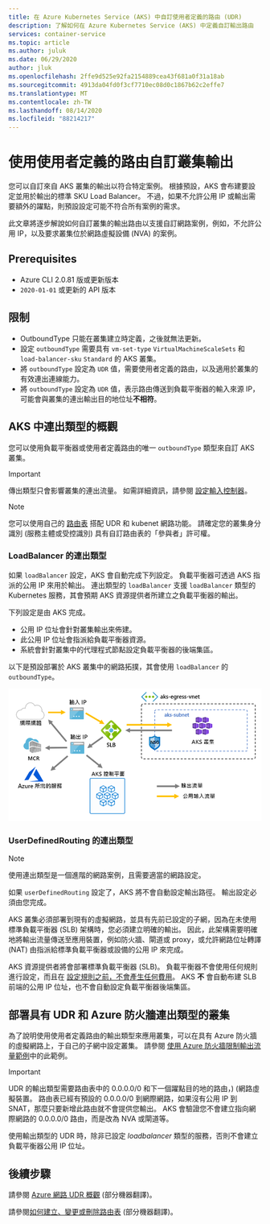 ```yaml
---
title: 在 Azure Kubernetes Service (AKS) 中自訂使用者定義的路由 (UDR)
description: 了解如何在 Azure Kubernetes Service (AKS) 中定義自訂輸出路由
services: container-service
ms.topic: article
ms.author: juluk
ms.date: 06/29/2020
author: jluk
ms.openlocfilehash: 2ffe9d525e92fa2154889cea43f681a0f31a18ab
ms.sourcegitcommit: 4913da04fd0f3cf7710ec08d0c1867b62c2effe7
ms.translationtype: MT
ms.contentlocale: zh-TW
ms.lasthandoff: 08/14/2020
ms.locfileid: "88214217"
---
```

# <a name="customize-cluster-egress-with-a-user-defined-route"></a>使用使用者定義的路由自訂叢集輸出

您可以自訂來自 AKS 叢集的輸出以符合特定案例。 根據預設，AKS 會布建要設定並用於輸出的標準 SKU Load Balancer。 不過，如果不允許公用 IP 或輸出需要額外的躍點，則預設設定可能不符合所有案例的需求。

此文章將逐步解說如何自訂叢集的輸出路由以支援自訂網路案例，例如，不允許公用 IP，以及要求叢集位於網路虛擬設備 (NVA) 的案例。

## <a name="prerequisites"></a>Prerequisites
* Azure CLI 2.0.81 版或更新版本
* `2020-01-01` 或更新的 API 版本


## <a name="limitations"></a>限制
* OutboundType 只能在叢集建立時定義，之後就無法更新。
* 設定 `outboundType` 需要具有 `vm-set-type` `VirtualMachineScaleSets` 和 `load-balancer-sku` `Standard` 的 AKS 叢集。
* 將 `outboundType` 設定為 `UDR` 值，需要使用者定義的路由，以及適用於叢集的有效連出連線能力。
* 將 `outboundType` 設定為 `UDR` 值，表示路由傳送到負載平衡器的輸入來源 IP，可能會與叢集的連出輸出目的地位址**不相符**。

## <a name="overview-of-outbound-types-in-aks"></a>AKS 中連出類型的概觀

您可以使用負載平衡器或使用者定義路由的唯一 `outboundType` 類型來自訂 AKS 叢集。

> [!IMPORTANT]
> 傳出類型只會影響叢集的連出流量。 如需詳細資訊，請參閱 [設定輸入控制器](ingress-basic.md)。

> [!NOTE]
> 您可以使用自己的 [路由表][byo-route-table] 搭配 UDR 和 kubenet 網路功能。 請確定您的叢集身分識別 (服務主體或受控識別) 具有自訂路由表的「參與者」許可權。

### <a name="outbound-type-of-loadbalancer"></a>LoadBalancer 的連出類型

如果 `loadBalancer` 設定，AKS 會自動完成下列設定。 負載平衡器可透過 AKS 指派的公用 IP 來用於輸出。 連出類型的 `loadBalancer` 支援 `loadBalancer` 類型的 Kubernetes 服務，其會預期 AKS 資源提供者所建立之負載平衡器的輸出。

下列設定是由 AKS 完成。
   * 公用 IP 位址會針對叢集輸出來佈建。
   * 此公用 IP 位址會指派給負載平衡器資源。
   * 系統會針對叢集中的代理程式節點設定負載平衡器的後端集區。

以下是預設部署於 AKS 叢集中的網路拓撲，其會使用 `loadBalancer` 的 `outboundType`。

![outboundtype-lb](media/egress-outboundtype/outboundtype-lb.png)

### <a name="outbound-type-of-userdefinedrouting"></a>UserDefinedRouting 的連出類型

> [!NOTE]
> 使用連出類型是一個進階的網路案例，且需要適當的網路設定。

如果 `userDefinedRouting` 設定了，AKS 將不會自動設定輸出路徑。 輸出設定必須由您完成。

AKS 叢集必須部署到現有的虛擬網路，並具有先前已設定的子網，因為在未使用標準負載平衡器 (SLB) 架構時，您必須建立明確的輸出。 因此，此架構需要明確地將輸出流量傳送至應用裝置，例如防火牆、閘道或 proxy，或允許網路位址轉譯 (NAT) 由指派給標準負載平衡器或設備的公用 IP 來完成。

AKS 資源提供者將會部署標準負載平衡器 (SLB)。 負載平衡器不會使用任何規則進行設定，而且在 [設定規則之前，不會產生任何費用](https://azure.microsoft.com/pricing/details/load-balancer/)。 AKS **不** 會自動布建 SLB 前端的公用 IP 位址，也不會自動設定負載平衡器後端集區。

## <a name="deploy-a-cluster-with-outbound-type-of-udr-and-azure-firewall"></a>部署具有 UDR 和 Azure 防火牆連出類型的叢集

為了說明使用使用者定義路由的輸出類型來應用叢集，可以在具有 Azure 防火牆的虛擬網路上，于自己的子網中設定叢集。 請參閱 [使用 Azure 防火牆限制輸出流量範例](limit-egress-traffic.md#restrict-egress-traffic-using-azure-firewall)中的此範例。

> [!IMPORTANT]
> UDR 的輸出類型需要路由表中的 0.0.0.0/0 和下一個躍點目的地的路由，)  (網路虛擬裝置。
> 路由表已經有預設的 0.0.0.0/0 到網際網路，如果沒有公用 IP 到 SNAT，那麼只要新增此路由就不會提供您輸出。 AKS 會驗證您不會建立指向網際網路的 0.0.0.0/0 路由，而是改為 NVA 或閘道等。
> 
> 使用輸出類型的 UDR 時，除非已設定 *loadbalancer* 類型的服務，否則不會建立負載平衡器公用 IP 位址。

## <a name="next-steps"></a>後續步驟

請參閱 [Azure 網路 UDR 概觀](../virtual-network/virtual-networks-udr-overview.md) \(部分機器翻譯\)。

請參閱[如何建立、變更或刪除路由表](../virtual-network/manage-route-table.md) \(部分機器翻譯\)。

<!-- LINKS - internal -->
[az-aks-get-credentials]: /cli/azure/aks?view=azure-cli-latest#az-aks-get-credentials
[byo-route-table]: configure-kubenet.md#bring-your-own-subnet-and-route-table-with-kubenet
